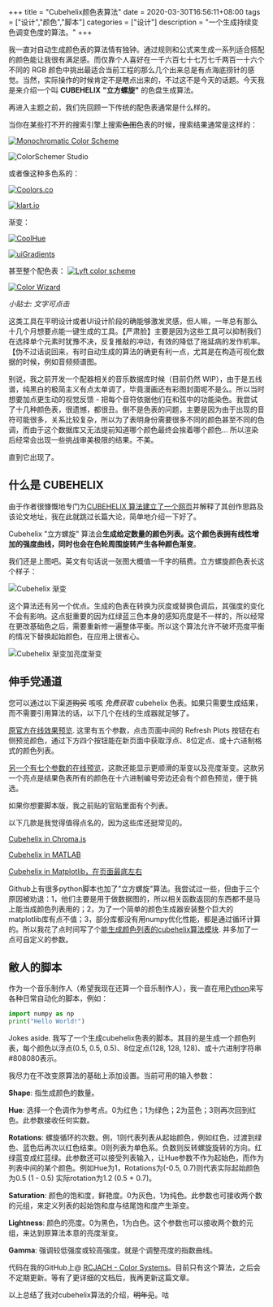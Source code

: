 +++
title = "Cubehelix颜色表算法"
date = 2020-03-30T16:56:11+08:00
tags = ["设计","颜色","脚本"]
categories = ["设计"]
description = "一个生成持续变色调变色度的算法。"
+++


我一直对自动生成颜色表的算法情有独钟。通过规则和公式来生成一系列适合搭配的颜色能让我很有满足感。而仅靠个人喜好在一千六百七十七万七千两百一十六个不同的 RGB 颜色中挑出最适合当前工程的那么几个出来总是有点海底捞针的感觉。当然，实际操作的时候肯定不是瞎点出来的，不过这不是今天的话题。今天我是来介绍一个叫 **CUBEHELIX** **"立方螺旋"** 的色盘生成算法。

再进入主题之前，我们先回顾一下传统的配色表通常是什么样的。

当你在某些打不开的搜索引擎上搜索~~色图~~色表的时候，搜索结果通常是这样的：

[![Monochromatic Color Scheme](https://github.com/RCJacH/BlogImages/raw/master/design/color/cubehelix/monochromatic-color-palette.jpg)](https://paletton.com)

![ColorSchemer Studio](https://github.com/RCJacH/BlogImages/raw/master/design/color/cubehelix/colorschemer-studio.jpg)

或者像这种多色系的：

[![Coolors.co](https://github.com/RCJacH/BlogImages/raw/master/design/color/cubehelix/coolors-co.jpg)](https://coolors.co)

[![klart.io](https://github.com/RCJacH/BlogImages/raw/master/design/color/cubehelix/klart-io.jpg)](https://klart.io/colors)

渐变：

[![CoolHue](https://github.com/RCJacH/BlogImages/raw/master/design/color/cubehelix/coolhue.jpg)](https://webkul.github.io/coolhue/)

[![uiGradients](https://github.com/RCJacH/BlogImages/raw/master/design/color/cubehelix/uigradients.jpg)](https://uigradients.com/)

甚至整个配色表：
[![Lyft color scheme](https://github.com/RCJacH/BlogImages/raw/master/design/color/cubehelix/lyft-color-map.jpg)](https://design.lyft.com/re-approaching-color-9e604ba22c88)

[![Color Wizard](https://github.com/RCJacH/BlogImages/raw/master/design/color/cubehelix/color-wizard.jpg)](https://hypejunction.github.io/color-wizard/)

*小贴士: 文字可点击*

这类工具在平明设计或者UI设计阶段的确能够激发灵感，但人嘛，一年总有那么十几个月想要点能一键生成的工具。【严肃脸】主要是因为这些工具可以抑制我们在选择单个元素时犹豫不决，反复推敲的冲动，有效的降低了拖延病的发作机率。【伪不过话说回来，有时自动生成的算法的确更有利一点，尤其是在构造可视化数据的时候，例如音频频谱图。

别说，我之前开发一个配器相关的音乐数据库时候（目前仍然 WIP），由于是五线谱，纯黑白的极简主义有点太单调了，毕竟漫画还有彩图封面呢不是么。所以当时想要加点更生动的视觉反馈 - 把每个音符依据他们在和弦中的功能染色。我尝试了十几种颜色表，很遗憾，都很丑。倒不是色表的问题，主要是因为由于出现的音符可能很多，关系比较复杂，所以为了表明身份需要很多不同的颜色甚至不同的色调，而由于这个数据库又无法提前知道哪个颜色最终会挨着哪个颜色... 所以渲染后经常会出现一些挑战审美极限的结果。不美。

直到它出现了。

## 什么是 CUBEHELIX

由于作者很慷慨地专门为[CUBEHELIX 算法建立了一个网页](www.mrao.cam.ac.uk/~dag/CUBEHELIX/)并解释了其创作思路及该论文地址，我在此就跳过长篇大论，简单地介绍一下好了。

Cubehelix "立方螺旋" 算法会**生成给定数量的颜色列表。这个颜色表拥有线性增加的强度曲线，同时也会在色轮周围旋转产生各种颜色渐变**。

我们还是上图吧。英文有句话说一张图大概值一千字的稿费。立方螺旋颜色表长这个样子：

![Cubehelix 渐变](https://github.com/RCJacH/BlogImages/raw/master/design/color/cubehelix/cubehelix.jpg)

这个算法还有另一个优点。生成的色表在转换为灰度或替换色调后，其强度的变化不会有影响。这点挺重要的因为红绿蓝三色本身的感知亮度是不一样的，所以经常在更改基础色之后，需要重新修一遍整体平衡。所以这个算法允许不破坏亮度平衡的情况下替换起始颜色，在应用上很省心。

![Cubehelix 渐变加亮度渐变](https://github.com/RCJacH/BlogImages/raw/master/design/color/cubehelix/cubehelix-luminance.jpg)


## 伸手党通道

您可以通过以下渠道~~购买~~ 咳咳 *免费获取* cubehelix 色表。如果只需要生成结果，而不需要引用算法的话，以下几个在线的生成器就足够了。

[原官方在线效果预览](http://www.mrao.cam.ac.uk/~dag/CUBEHELIX/cubetry.html). 这里有五个参数，点击页面中间的 Refresh Plots 按钮在右侧预览颜色，通过下方四个按钮能在新页面中获取浮点、8位定点、或十六进制格式的颜色列表。

[另一个有七个参数的在线预览](http://davidjohnstone.net/pages/cubehelix-gradient-picker)，这款还能显示更顺滑的渐变以及亮度渐变。这款另一个亮点是结果色表所有的颜色在十六进制编号旁边还会有个颜色预览，便于挑选。

如果你想要脚本版，我之前贴的官贴里面有个列表。

以下几款是我觉得值得点名的，因为这些库还挺常见的。

[Cubehelix in Chroma.js](https://gka.github.io/chroma.js/#cubehelix)

[Cubehelix in MATLAB](https://www.mathworks.com/matlabcentral/fileexchange/43700-cubehelix-colormap-generator-beautiful-and-versatile)

[Cubehelix in Matplotlib，在页面最底左右](https://matplotlib.org/gallery/color/colormap_reference.html?highlight=cubehelix)

Github上有很多python脚本也加了"立方螺旋"算法。我尝试过一些，但由于三个原因被劝退：1，他们主要是用于做数据图的，所以相关函数返回的东西都不是马上能当成颜色列表用的；2，为了一个简单的颜色生成器安装整个巨大的matplotlib库有点不值；3，部分库都没有用numpy优化性能，都是通过循环计算的。所以我花了点时间写了个[能生成颜色列表的cubehelix算法模块](https://github.com/RCJacH/color_systems.git). 并多加了一点可自定义的参数。

## 敝人的脚本

作为一个音乐制作人（希望我现在还算一个音乐制作人），我一直在用[Python](https://www.python.org/)来写各种日常自动化的脚本，例如：

```python
import numpy as np
print("Hello World!")
```

Jokes aside. 我写了一个生成cubehelix色表的脚本。其目的是生成一个颜色列表，每个颜色以浮点(0.5, 0.5, 0.5)、8位定点(128, 128, 128)、或十六进制字符串#808080表示。

我尽力在不改变原算法的基础上添加设置。当前可用的输入参数：

**Shape**: 指生成颜色的数量。

**Hue**: 选择一个色调作为参考点。0为红色；1为绿色；2为蓝色；3则再次回到红色。此参数接收任何实数。

**Rotations**: 螺旋循环的次数。例，1则代表列表从起始颜色，例如红色，过渡到绿色、蓝色后再次以红色结束。0则列表为单色系。负数则反转螺旋旋转的方向。红绿蓝变成红蓝绿。此参数还可以接受列表输入，让Hue参数不作为起始色，而作为列表中间的某个颜色。例如Hue为1，Rotations为(-0.5, 0.7)则代表实际起始颜色为0.5 (1 - 0.5) 实际rotation为1.2 (0.5 + 0.7)。

**Saturation**: 颜色的饱和度，鲜艳度。0为灰色，1为纯色。此参数也可接收两个数的元组，来定义列表的起始饱和度与结尾饱和度产生渐变。

**Lightness**: 颜色的亮度。0为黑色，1为白色。这个参数也可以接收两个数的元组，来达到原算法本意的亮度渐变。

**Gamma**: 强调较低强度或较高强度。就是个调整亮度的指数曲线。


代码在我的GitHub上@ [RCJACH - Color Systems](https://github.com/RCJacH/color_systems.git)。目前只有这个算法，之后会不定期更新。等有了更详细的文档后，我再更新这篇文章。

以上总结了我对cubehelix算法的介绍，~~明年见~~。咕
